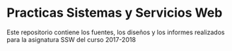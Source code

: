 # Practicas Sistemas y Servicios Web

Este repositorio contiene los fuentes, los diseños y los informes realizados para la asignatura SSW del curso 2017-2018
